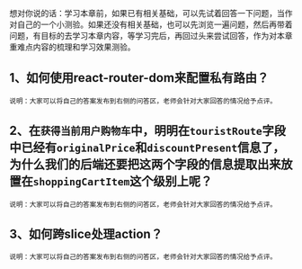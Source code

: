 想对你说的话：学习本章前，如果已有相关基础，可以先试着回答一下问题，当作对自己的一个小测验。如果还没有相关基础，也可以先浏览一遍问题，然后再带着问题，有目标的去学习本章内容，等学习完后，再回过头来尝试回答，作为对本章重难点内容的梳理和学习效果测验。
## 1、如何使用react-router-dom来配置私有路由？
```
说明：大家可以将自己的答案发布到右侧的问答区，老师会针对大家回答的情况给予点评。

```

## 2、在`获得当前用户购物车`中，明明在`touristRoute`字段中已经有`originalPrice`和`discountPresent`信息了，为什么我们的后端还要把这两个字段的信息提取出来放置在`shoppingCartItem`这个级别上呢？
```
说明：大家可以将自己的答案发布到右侧的问答区，老师会针对大家回答的情况给予点评。

```

## 3、如何跨slice处理action？
```
说明：大家可以将自己的答案发布到右侧的问答区，老师会针对大家回答的情况给予点评。

```


